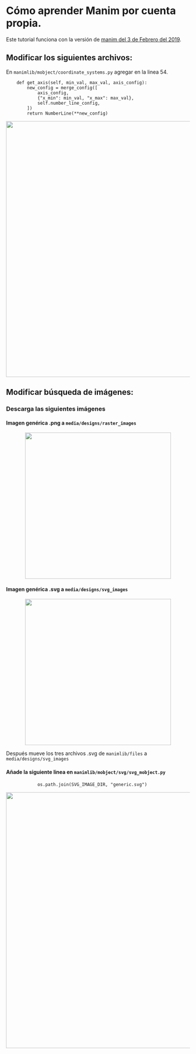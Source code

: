 # Cómo aprender Manim por cuenta propia.
Este tutorial funciona con la versión de [manim del 3 de Febrero del 2019](https://github.com/3b1b/manim/tree/3b088b12843b7a4459fe71eba96b70edafb7aa78). 
## Modificar los siguientes archivos:
En ```manimlib/mobject/coordinate_systems.py``` agregar en la linea 54.

```python3
    def get_axis(self, min_val, max_val, axis_config):
        new_config = merge_config([
            axis_config,
            {"x_min": min_val, "x_max": max_val},
            self.number_line_config,
        ])
        return NumberLine(**new_config)
```
<p align="center"><img src ="/Español/extras/aprender_manim_cuenta_propia_v1/capturas/coord_syst.png" width="700" /></p>

## Modificar búsqueda de imágenes:
### Descarga las siguientes imágenes
#### Imagen genérica .png a ```media/designs/raster_images```

<p align="center"><img src ="/Español/extras/aprender_manim_cuenta_propia_v1/archivos/generic.png" width="400" /></p>

#### Imagen genérica .svg a ```media/designs/svg_images```

<p align="center"><img src ="/Español/extras/aprender_manim_cuenta_propia_v1/archivos/generic.svg" width="400" /></p>

Después mueve los tres archivos .svg de ```manimlib/files``` a ```media/designs/svg_images```

#### Añade la siguiente linea en ```manimlib/mobject/svg/svg_mobject.py```

```python3
            os.path.join(SVG_IMAGE_DIR, "generic.svg")
```

<p align="center"><img src ="/Español/extras/aprender_manim_cuenta_propia_v1/capturas/capt2.png" width="700" /></p>
